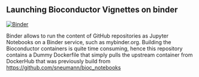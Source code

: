 ## Launching Bioconductor Vignettes on binder

[![Binder](https://mybinder.org/badge.svg)](https://mybinder.org/v2/gh/sneumann/bioc_notebooks_prebuilt/master)

Binder allows to run the content of GitHub repositories as Jupyter Notebooks 
on a Binder service, such as mybinder.org. Building the Bioconductor
containers is quite time consuming, hence this repository contains a Dummy
Dockerfile that simply pulls the upstream container from DockerHub
that was previously build from https://github.com/sneumann/bioc_notebooks




